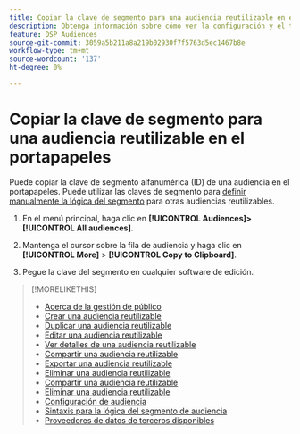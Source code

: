 ```yaml
---
title: Copiar la clave de segmento para una audiencia reutilizable en el portapapeles
description: Obtenga información sobre cómo ver la configuración y el tamaño de audiencia de una audiencia reutilizable.
feature: DSP Audiences
source-git-commit: 3059a5b211a8a219b02930f7f5763d5ec1467b8e
workflow-type: tm+mt
source-wordcount: '137'
ht-degree: 0%

---
```


# Copiar la clave de segmento para una audiencia reutilizable en el portapapeles

Puede copiar la clave de segmento alfanumérica (ID) de una audiencia en el portapapeles. Puede utilizar las claves de segmento para [definir manualmente la lógica del segmento](audience-segment-logic-syntax.md) para otras audiencias reutilizables.

1. En el menú principal, haga clic en **[!UICONTROL Audiences]>[!UICONTROL All audiences]**.

1. Mantenga el cursor sobre la fila de audiencia y haga clic en **[!UICONTROL More]** > **[!UICONTROL Copy to Clipboard]**.

1. Pegue la clave del segmento en cualquier software de edición.

>[!MORELIKETHIS]
>
>* [Acerca de la gestión de público](audience-about.md)
>* [Crear una audiencia reutilizable](reusable-audience-create.md)
>* [Duplicar una audiencia reutilizable](reusable-audience-duplicate.md)
>* [Editar una audiencia reutilizable](reusable-audience-edit.md)
>* [Ver detalles de una audiencia reutilizable](reusable-audience-view-details.md)
>* [Compartir una audiencia reutilizable](reusable-audience-share.md)
>* [Exportar una audiencia reutilizable](reusable-audience-export.md)
>* [Eliminar una audiencia reutilizable](reusable-audience-delete.md)
>* [Compartir una audiencia reutilizable](reusable-audience-share.md)
>* [Eliminar una audiencia reutilizable](reusable-audience-delete.md)
>* [Configuración de audiencia](audience-settings.md)
>* [Sintaxis para la lógica del segmento de audiencia](audience-segment-logic-syntax.md)
>* [Proveedores de datos de terceros disponibles](third-party-data-providers.md)

